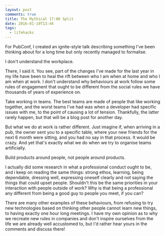 ```yaml
---
layout: post
comments: true
title: The Mythical 17:00 Split
date: 2016-01-19T13:44
tags:
  - lifehacks
---
```

For PubConf, I created an ignite-style talk describing something I've been thinking about for a long time but only recently managed to formalise.

I don't understand the workplace.

There, I said it. You see, part of the changes I've made for the last year in my life have been to heal the rift between who I am when at home and who I am when at work. I don't understand why behaviours at work follow some rules of engagement that ought to be different from the social rules we have thousands of years of experience on.

Take working in teams. The best teams are made of people that like working together, and the worst teams I've had was when a developer had specific issues with me, to the point of causing a lot of tension. Thankfully, the latter rarely happen, but that will be a blog post for another day.

But what we do at work is rather different. Just imagine if, when arriving in a pub, the owner sent you to a specific table, where your new friends for the next 6 month were sitting, and you had no say in that process. It would be crazy. And yet that's exactly what we do when we try to organise teams artificially.

Build products around people, not people around products.

I actually did some research in what a professional conduct ought to be, and i keep on reading the same things: strong ethos, learning, being dependable, dressing well, expressing oneself clearly and not saying the things that could upset people. Shouldn't this be the same priorities in your interaction with people outside of work? Why is that being a professional any  different from being a good guy to people you meet, if you can?

There are many other examples of these behaviours, from refusing to try new technologies based on thinking other people cannot learn new things, to having exactly one hour long meetings. I have my own opinion as to why we recreate new rules in companies and don't inspire ourselves from the life we are already well accustomed to, but I'd rather hear yours in the comments and discuss there!
